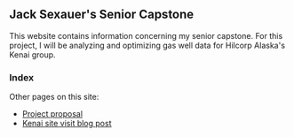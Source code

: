 ## Jack Sexauer's Senior Capstone

This website contains information concerning my senior capstone. For this project, I will be analyzing and optimizing gas well data for Hilcorp Alaska's Kenai group.

### Index

Other pages on this site:
- [Project proposal](https://jacksexauer.github.io/SeniorCapstone/proposal/)
- [Kenai site visit blog post](https://jacksexauer.github.io/SeniorCapstone/blog1/)

